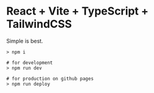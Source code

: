 # React + Vite + TypeScript + TailwindCSS

Simple is best.

```shell
> npm i

# for development
> npm run dev

# for production on github pages
> npm run deploy
```
